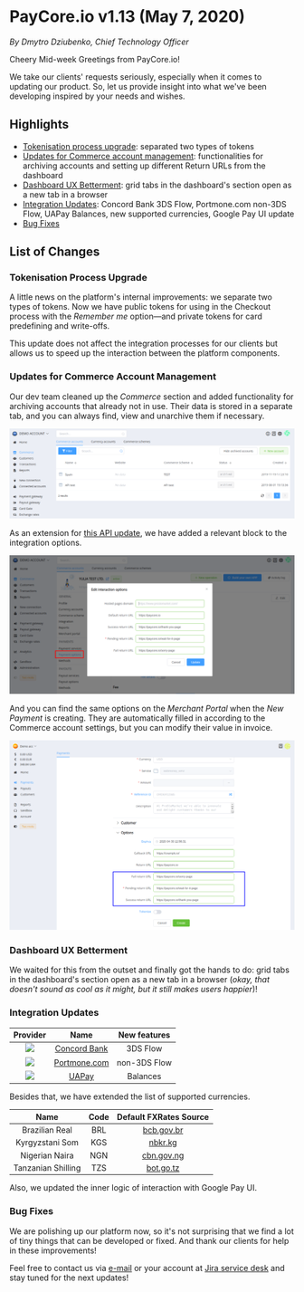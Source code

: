 # **PayCore.io v1.13 (May 7, 2020)**

*By Dmytro Dziubenko, Chief Technology Officer*

Cheery Mid-week Greetings from PayCore.io!

We take our clients' requests seriously, especially when it comes to updating our product. So, let us provide insight into what we've been developing inspired by your needs and wishes.

## Highlights

* [Tokenisation process upgrade](#tokenisation-process-upgrade): separated two types of tokens
* [Updates for Commerce account management](#updates-for-commerce-account-management): functionalities for archiving accounts and setting up different Return URLs from the dashboard
* [Dashboard UX Betterment](#dashboard-ux-betterment): grid tabs in the dashboard's section open as a new tab in a browser
* [Integration Updates](#integration-updates): Concord Bank 3DS Flow, Portmone.com non-3DS Flow, UAPay Balances, new supported currencies, Google Pay UI update
* [Bug Fixes](#bug-fixes)

## List of Changes

### Tokenisation Process Upgrade

A little news on the platform's internal improvements: we separate two types of tokens. Now we have public tokens for using in the Checkout process with the *Remember me* option—and private tokens for card predefining and write-offs.

This update does not affect the integration processes for our clients but allows us to speed up the interaction between the platform components.

### Updates for Commerce Account Management

Our dev team cleaned up the *Commerce* section and added functionality for archiving accounts that already not in use. Their data is stored in a separate tab, and you can always find, view and unarchive them if necessary.

![Archived accounts](images/v1.13/archived-accounts.png)

As an extension for [this API update](/release-notes/v1.6.12/#return-urls-variations), we have added a relevant block to the integration options.

![Edit integration options](images/v1.13/urls.png)

And you can find the same options on the *Merchant Portal* when the *New Payment* is creating. They are automatically filled in according to the Commerce account settings, but you can modify their value in invoice.

![Merchant Portal](images/v1.13/urls-merchant-app.png)

### Dashboard UX Betterment

We waited for this from the outset and finally got the hands to do: grid tabs in the dashboard's section open as a new tab in a browser (*okay, that doesn't sound as cool as it might, but it still makes users happier*)!

### Integration Updates

| Provider | Name  | New features |
|:-:|:-:|:-:|
| <img src="https://static.openfintech.io/payment_providers/concordbank/logo.svg?w=80" width="80px"> | [Concord Bank](/connectors/concordbank/) | 3DS Flow                                         |
|      <img src="https://static.openfintech.io/payment_providers/portmone/logo.svg?w=80" width="80px">      | [Portmone.com](portmone/)                  | non-3DS Flow                          |
| <img src="https://static.openfintech.io/payment_providers/uapay/logo.svg?w=40" width="40px"> | [UAPay](/connectors/uapay/) | Balances                                        |

Besides that, we have extended the list of supported currencies.

| Name | Code | Default FXRates Source |
| :-: | :-: | :-: |
| Brazilian Real | BRL | [bcb.gov.br](https://www.bcb.gov.br/en/financialstability/currencytable) |
| Kyrgyzstani Som | KGS | [nbkr.kg](https://www.nbkr.kg/index1.jsp?item=1562&lang=ENG)|
| Nigerian Naira | NGN | [cbn.gov.ng](https://www.cbn.gov.ng/rates/ExchRateByCurrency.asp) |
| Tanzanian Shilling | TZS | [bot.go.tz](https://www.bot.go.tz/) |

Also, we updated the inner logic of interaction with Google Pay UI.

### Bug Fixes

We are polishing up our platform now, so it's not surprising that we find a lot of tiny things that can be developed or fixed. And thank our clients for help in these improvements!

Feel free to contact us via [e-mail](mailto:support@paycore.io) or your account at [Jira service desk](https://support.paycore.io) and stay tuned for the next updates!
